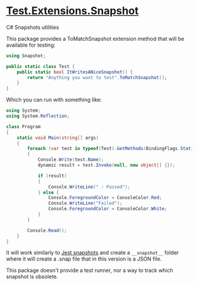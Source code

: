 # [Test.Extensions.Snapshot](https://github.com/kentaromiura/Test.Extensions.Snapshot)
C# Snapshots utilities


This package provides a ToMatchSnapshot extension method that will be available for testing:

```c#
using Snapshot;

public static class Test {
    public static bool ItWritesANiceSnapshot() {
        return "Anything you want to test".ToMatchSnapshot();            
    }
}
```

Which you can run with something like:
```c#
using System;
using System.Reflection;

class Program
{
    static void Main(string[] args)
    {
        foreach (var test in typeof(Test).GetMethods(BindingFlags.Static | BindingFlags.Public))
        {
            Console.Write(test.Name);
            dynamic result = test.Invoke(null, new object[] {});

            if (result)
            {
                Console.WriteLine(" : Passed");
            } else {
                Console.ForegroundColor = ConsoleColor.Red;
                Console.WriteLine("Failed");
                Console.ForegroundColor = ConsoleColor.White;
            }
        }

        Console.Read();
    }
}
```

It will work similarly to [Jest snapshots](https://facebook.github.io/jest/docs/en/snapshot-testing.html) and create a `__snapshot__` folder where it will create a .snap file that in this version is a JSON file.

This package doesn't provide a test runner, nor a way to track which snapshot is obsolete.
